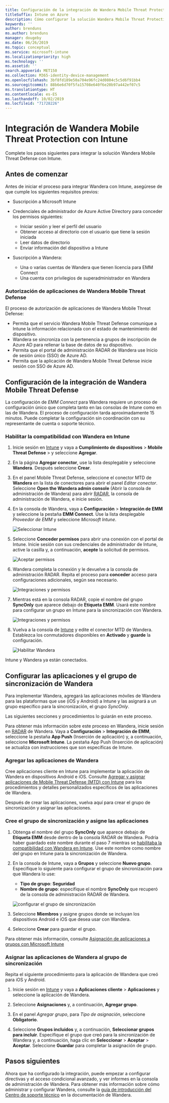 ```yaml
---
title: Configuración de la integración de Wandera Mobile Threat Protection con Intune
titleSuffix: Intune on Azure
description: Cómo configurar la solución Wandera Mobile Threat Protection con Microsoft Intune para controlar el acceso de los dispositivos móviles a los recursos corporativos.
keywords: ''
author: brenduns
ms.author: brenduns
manager: dougeby
ms.date: 06/26/2019
ms.topic: conceptual
ms.service: microsoft-intune
ms.localizationpriority: high
ms.technology: ''
ms.assetid: ''
search.appverid: MET150
ms.collection: M365-identity-device-management
ms.openlocfilehash: 3bf8fd189e50a704e96fc24d0804c5c5d6f91bb4
ms.sourcegitcommit: 88b6e6d70f5fa15708e640f6e20b97a442ef07c5
ms.translationtype: HT
ms.contentlocale: es-ES
ms.lasthandoff: 10/02/2019
ms.locfileid: "71728226"
---
```

# <a name="integrate-wandera-mobile-threat-protection-with-intune"></a>Integración de Wandera Mobile Threat Protection con Intune  

Complete los pasos siguientes para integrar la solución Wandera Mobile Threat Defense con Intune.  

## <a name="before-you-begin"></a>Antes de comenzar  

Antes de iniciar el proceso para integrar Wandera con Intune, asegúrese de que cumple los siguientes requisitos previos:
- Suscripción a Microsoft Intune  
- Credenciales de administrador de Azure Active Directory para conceder los permisos siguientes:  
  - Iniciar sesión y leer el perfil del usuario  
  - Obtener acceso al directorio con el usuario que tiene la sesión iniciada  
  - Leer datos de directorio  
  - Enviar información del dispositivo a Intune  

- Suscripción a Wandera:
  - Una o varias cuentas de Wandera que tienen licencia para EMM Connect  
  - Una cuenta con privilegios de superadministrador en Wandera  
 
### <a name="wandera-mobile-threat-defense-app-authorization"></a>Autorización de aplicaciones de Wandera Mobile Threat Defense  

El proceso de autorización de aplicaciones de Wandera Mobile Threat Defense:  
- Permita que el servicio Wandera Mobile Threat Defense comunique a Intune la información relacionada con el estado de mantenimiento del dispositivo.  
- Wandera se sincroniza con la pertenencia a grupos de inscripción de Azure AD para rellenar la base de datos de su dispositivo.  
- Permita que el portal de administración RADAR de Wandera use Inicio de sesión único (SSO) de Azure AD.  
- Permita que la aplicación de Wandera Mobile Threat Defense inicie sesión con SSO de Azure AD.  


## <a name="set-up-wandera-mobile-threat-defense-integration"></a>Configuración de la integración de Wandera Mobile Threat Defense  
La configuración de *EMM Connect* para Wandera requiere un proceso de configuración único que completa tanto en las consolas de Intune como en las de Wandera. El proceso de configuración tarda aproximadamente 15 minutos. Puede completar la configuración sin coordinación con su representante de cuenta o soporte técnico.  

### <a name="enable-support-for-wandera-in-intune"></a>Habilitar la compatibilidad con Wandera en Intune
1. Inicie sesión en [Intune](https://go.microsoft.com/fwlink/?linkid=2090973) y vaya a **Cumplimiento de dispositivos** > **Mobile Threat Defense** > y seleccione **Agregar**.

2. En la página **Agregar conector**, use la lista desplegable y seleccione **Wandera**. Después seleccione **Crear**.  

3. En el panel Mobile Threat Defense, seleccione el conector MTD de **Wandera** en la lista de conectores para abrir el panel *Editar conector*. Seleccione **Open the Wandera admin console** (Abrir la consola de administración de Wandera) para abrir [RADAR](https://radar.wandera.com/login), la consola de administración de Wandera, e inicie sesión. 

4. En la consola de Wandera, vaya a **Configuración** > **Integración de EMM** y seleccione la pestaña **EMM Connect**. Use la lista desplegable *Proveedor de EMM* y seleccione *Microsoft Intune*.

   ![Seleccionar Intune](./media/wandera-mtd-connector-integration/set-up-intune-in-radar.png)

5. Seleccione **Conceder permisos** para abrir una conexión con el portal de Intune. Inicie sesión con sus credenciales de administrador de Intune, active la casilla y, a continuación, **acepte** la solicitud de permisos.  

   ![Aceptar permisos](./media/wandera-mtd-connector-integration/permissions.png) 

6. Wandera completa la conexión y le devuelve a la consola de administración RADAR. Repita el proceso para **conceder** acceso para configuraciones adicionales, según sea necesario.  

   ![Integraciones y permisos](./media/wandera-mtd-connector-integration/integrations-and-permissions.png) 

7. Mientras está en la consola RADAR, copie el nombre del grupo **SyncOnly** que aparece debajo de **Etiqueta EMM**. Usará este nombre para configurar un grupo en Intune para la sincronización con Wandera.

   ![Integraciones y permisos](./media/wandera-mtd-connector-integration/sync-group-name.png) 

8. Vuelva a la consola de [Intune](https://go.microsoft.com/fwlink/?linkid=2090973) y edite el conector MTD de Wandera. Establezca los conmutadores disponibles en **Activado** y **guarde** la configuración.  

   ![Habilitar Wandera](./media/wandera-mtd-connector-integration/enable-wandera.png) 

Intune y Wandera ya están conectados.  

## <a name="configure-the-wandera-applications-and-synchronization-group"></a>Configurar las aplicaciones y el grupo de sincronización de Wandera  
Para implementar Wandera, agregará las aplicaciones móviles de Wandera para las plataformas que use (iOS y Android) a Intune y las asignará a un grupo específico para la sincronización, el grupo *SyncOnly*. 

Las siguientes secciones y procedimientos lo guiarán en este proceso.

Para obtener más información sobre este proceso en Wandera, inicie sesión en [RADAR](https://radar.wandera.com/login) de Wandera. Vaya a **Configuración** > **Integración de EMM**, seleccione la pestaña **App Push** (Inserción de aplicación) y, a continuación, seleccione **Microsoft Intune**. La pestaña App Push (Inserción de aplicación) se actualiza con instrucciones que son específicas de Intune.  

### <a name="add-the-wandera-apps"></a>Agregar las aplicaciones de Wandera  
Cree aplicaciones cliente en Intune para implementar la aplicación de Wandera en dispositivos Android e iOS. Consulte [Agregar y asignar aplicaciones de Mobile Threat Defense (MTD) con Intune](mtd-apps-ios-app-configuration-policy-add-assign.md) para los procedimientos y detalles personalizados específicos de las aplicaciones de Wandera.  

Después de crear las aplicaciones, vuelva aquí para crear el grupo de sincronización y asignar las aplicaciones.  


### <a name="create-the-synchronization-group-and-assign-the-apps"></a>Cree el grupo de sincronización y asigne las aplicaciones

1. Obtenga el nombre del grupo **SyncOnly** que aparece debajo de **Etiqueta EMM** desde dentro de la consola RADAR de Wandera. Podría haber guardado este nombre durante el paso 7 mientras se [habilitaba la compatibilidad con Wandera en Intune](#enable-support-for-wandera-in-intune). Use este nombre como nombre del grupo en Intune para la sincronización de Wandera.  

2. En la consola de Intune, vaya a **Grupos** y seleccione **Nuevo grupo**. Especifique lo siguiente para configurar el grupo de sincronización para que Wandera lo use:
   - **Tipo de grupo**: **Seguridad**
   - **Nombre de grupo**: especifique el nombre **SyncOnly** que recuperó de la consola de administración RADAR de Wandera.

   ![configurar el grupo de sincronización](./media/wandera-mtd-connector-integration/configure-sync-group.png)

3. Seleccione **Miembros** y asigne grupos donde se incluyan los dispositivos Android e iOS que desea usar con Wandera.

4. Seleccione **Crear** para guardar el grupo.

Para obtener más información, consulte [Asignación de aplicaciones a grupos con Microsoft Intune](../apps/apps-deploy.md)

### <a name="assign-the-wandera-apps-to-the-synchronization-group"></a>Asignar las aplicaciones de Wandera al grupo de sincronización  
Repita el siguiente procedimiento para la aplicación de Wandera que creó para iOS y Android.

1. Inicie sesión en [Intune](https://go.microsoft.com/fwlink/?linkid=2090973) y vaya a **Aplicaciones cliente** > **Aplicaciones** y seleccione la aplicación de Wandera.  

2. Seleccione **Asignaciones** y, a continuación, **Agregar grupo**.  

3. En el panel *Agregar grupo*, para *Tipo de asignación*, seleccione **Obligatorio**.

4. Seleccione **Grupos incluidos** y, a continuación, **Seleccionar grupos para incluir**. Especifique el grupo que creó para la sincronización de Wandera y, a continuación, haga clic en **Seleccionar** > **Aceptar** > **Aceptar**. Seleccione **Guardar** para completar la asignación de grupo.  
 

## <a name="next-steps"></a>Pasos siguientes  
Ahora que ha configurado la integración, puede empezar a configurar directivas y el acceso condicional avanzado, y ver informes en la consola de administración de Wandera. Para obtener más información sobre cómo administrar y configurar Wandera, consulte la [guía de introducción del Centro de soporte técnico](https://radar.wandera.com/?return_to=https://wandera.force.com/Customer/s/getting-started) en la documentación de Wandera.  
 